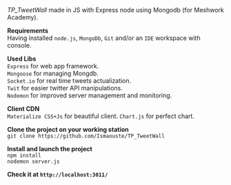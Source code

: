 _TP_TweetWall_ made in JS with Express node using Mongodb (for Meshwork Academy).  

**Requirements**  
Having installed `node.js`, `MongoDb`, `Git` and/or an `IDE` workspace with console.

**Used Libs**  
`Express` for web app framework.  
`Mongoose` for managing Mongdb.  
`Socket.io` for real time tweets actualization.  
`Twit` for easier twitter API manipulations.  
`Nodemon` for improved server management and monitoring.

**Client CDN**  
`Materialize CSS+Js` for beautiful client.
`Chart.js` for perfect chart.

**Clone the project on your working station**  
`git clone https://github.com/Ismaouste/TP_TweetWall`

**Install and launch the project**  
`npm install`  
`nodemon server.js`

**Check it at `http://localhost:3011/`**
